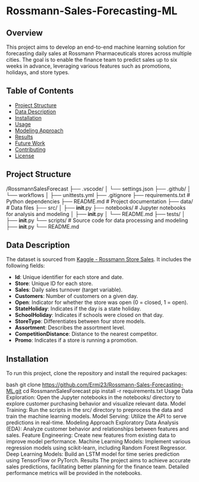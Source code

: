 # Rossmann-Sales-Forecasting-ML
## Overview
This project aims to develop an end-to-end machine learning solution for forecasting daily sales at Rossmann Pharmaceuticals stores across multiple cities. The goal is to enable the finance team to predict sales up to six weeks in advance, leveraging various features such as promotions, holidays, and store types.

## Table of Contents
- [Project Structure](#project-structure)
- [Data Description](#data-description)
- [Installation](#installation)
- [Usage](#usage)
- [Modeling Approach](#modeling-approach)
- [Results](#results)
- [Future Work](#future-work)
- [Contributing](#contributing)
- [License](#license)

## Project Structure

/RossmannSalesForecast
├── .vscode/
│   └── settings.json
├── .github/
│   └── workflows
│       ├── unittests.yml
├── .gitignore
├── requirements.txt # Python dependencies
├── README.md # Project documentation
├── data/ # Data files
├── src/
│   ├── __init__.py
├── notebooks/ # Jupyter notebooks for analysis and modeling
│   ├── __init__.py
│   └── README.md
├── tests/
│   ├── __init__.py
└── scripts/ # Source code for data processing and modeling
    ├── __init__.py
    └── README.md


## Data Description
The dataset is sourced from [Kaggle - Rossmann Store Sales](https://www.kaggle.com/c/rossmann-store-sales). It includes the following fields:

- **Id**: Unique identifier for each store and date.
- **Store**: Unique ID for each store.
- **Sales**: Daily sales turnover (target variable).
- **Customers**: Number of customers on a given day.
- **Open**: Indicator for whether the store was open (0 = closed, 1 = open).
- **StateHoliday**: Indicates if the day is a state holiday.
- **SchoolHoliday**: Indicates if schools were closed on that day.
- **StoreType**: Differentiates between four store models.
- **Assortment**: Describes the assortment level.
- **CompetitionDistance**: Distance to the nearest competitor.
- **Promo**: Indicates if a store is running a promotion.

## Installation
To run this project, clone the repository and install the required packages:

bash
git clone https://github.com/Ermi23/Rossmann-Sales-Forecasting-ML.git
cd RossmannSalesForecast
pip install -r requirements.txt
Usage
Data Exploration: Open the Jupyter notebooks in the notebooks/ directory to explore customer purchasing behavior and visualize relevant data.
Model Training: Run the scripts in the src/ directory to preprocess the data and train the machine learning models.
Model Serving: Utilize the API to serve predictions in real-time.
Modeling Approach
Exploratory Data Analysis (EDA): Analyze customer behavior and relationships between features and sales.
Feature Engineering: Create new features from existing data to improve model performance.
Machine Learning Models: Implement various regression models using scikit-learn, including Random Forest Regressor.
Deep Learning Models: Build an LSTM model for time series prediction using TensorFlow or PyTorch.
Results
The project aims to achieve accurate sales predictions, facilitating better planning for the finance team. Detailed performance metrics will be provided in the notebooks.
